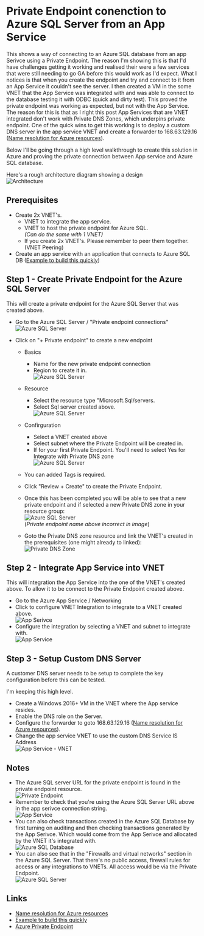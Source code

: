 # Private Endpoint conenction to Azure SQL Server from an App Service

This shows a way of connecting to an Azure SQL database from an app Serivce using a Private Endpoint.
The reason I'm showing this is that I'd have challenges getting it working and realised their were a few services that were still needing to go GA before this would work as I'd expect.
What I notices is that when you create the endpoint and try and connect to it from an App Service it couldn't see the server. 
I then created a VM in the some VNET that the App Service was integrated with and was able to connect to the database testing it with ODBC (quick and dirty test). This proved the private endpoint was working as expected, but not with the App Service.
The reason for this is that as I right this post App Services that are VNET integrated don't work with Private DNS Zones, which underpins  private endpoint.
One of the quick wins to get this working is to deploy a custom DNS server in the app service VNET and create a forwarder to 168.63.129.16 ([Name resolution for Azure resources](https://docs.microsoft.com/en-us/azure/virtual-network/virtual-networks-name-resolution-for-vms-and-role-instances)).

Below I'll be going through a high level walkthrough to create this solution in Azure and proving the private connection between App service and Azure SQL database.

Here's a rough architecture diagram showing a design  
![Architecture](img\image13.jpg "Private endpoint Architecture") 

## Prerequisites

* Create 2x VNET's.
    * VNET to integrate the app service.
    * VNET to host the private endpoint for Azure SQL.  
    *(Can do the same with 1 VNET)*
    * If you create 2x VNET's. Please remember to peer them together. (VNET Peering)
* Create an app service with an application that connects to  Azure SQL DB ([Example to build this quickly](https://docs.microsoft.com/en-us/azure/app-service/containers/tutorial-dotnetcore-sqldb-app))


## Step 1 - Create Private Endpoint for the Azure SQL Server

This will create a private endpoint for the Azure SQL Server that was created above.  

* Go to the Azure SQL Server / "Private endpoint connections"  
![Azure SQL Server](img\image1.jpg "Azure SQL Server - Private endpoint connections")  

* Click on "+ Private endpoint" to create a new endpoint  
    * Basics
        * Name for the new private endpoint connection  
        * Region to create it in.  
        ![Azure SQL Server](img\image2.jpg "Azure SQL Server - Private endpoint connections - Basics")  

    * Resource
        * Select the resource type "Microsoft.Sql/servers.  
        * Select Sql server created above.  
        ![Azure SQL Server](img\image3.jpg "Azure SQL Server - Private endpoint connections - Resource")  

    * Confirguration
        * Select a VNET created above  
        * Select subnet where the Private Endpoint will be created in.  
        * If for your first Private Endpoint. You'll need to select Yes for Integrate with Private DNS zone  
        ![Azure SQL Server](img\image4.jpg "Azure SQL Server - Private endpoint connections - Configuration")  

    * You can added Tags is required.  
    * Click "Review + Create" to create the Private Endpoint.  
    * Once this has been completed you will be able to see that a new private endpoint and if selected a new Private DNS zone in your resource group:  
    ![Azure SQL Server](img\image5.jpg "Azure SQL Server - Private endpoint and Private DNS zone")  
    (*Private endpoint name above incorrect in image*)  
    * Goto the Private DNS zone resource and link the VNET's created in the prerequisites (one might already to linked):  
    ![Private DNS Zone](img\image14.jpg "Private DNS zone - VNET's")  

## Step 2 - Integrate App Service into VNET

This will integration the App Service into the one of the VNET's created above. To allow it to be connect to the Private Endpoint created above.

* Go to the Azure App Service  / Networking  
* Click to configure VNET Integration to integrate to a VNET created above.  
![App Serivce](img\image6.jpg "Configure VNET ")  
* Configure the integration by selecting a VNET and subnet to integrate with.  
![App Service](img\image7.jpg "Integrate with VNET")  



## Step 3 - Setup Custom DNS Server

A customer DNS server needs to be setup to complete the key configuration before this can be tested.

I'm keeping this high level. 

- Create a Windows 2016+ VM in the VNET where the App service resides.  
- Enable the DNS role on the Server.  
- Configure the forwarder to goto 168.63.129.16 ([Name resolution for Azure resources](https://docs.microsoft.com/en-us/azure/virtual-network/virtual-networks-name-resolution-for-vms-and-role-instances)).  
- Change the app service VNET to use the custom DNS Service IS Address  
![App Service - VNET](img\image9.jpg "Set custom DNS Server on app service VNET")  

## Notes

* The Azure SQL server URL for the private endpoint is found in the private endpoint resource.  
![Private Endpoint](img\image8.jpg "Private Endpoint URL")  
* Remember to check that you're using the Azure SQL Server URL above in the app serivce connection string.  
![App Service](img\image10.jpg "App Service Connection String")  
* You can also check transactions created in the Azure SQL Database by first turning on auditing and then checking transactions generated by the App Serivce. Which would come from the App Serivce and allocated by the VNET it's integrated with.  
![Azure SQL Database](img\image11.jpg "Audit check of client IP")  
* You can also see that in the "Firewalls and virtual networks" section in the Azure SQL Server. That there's no public access, firewall rules for access or any integrations to VNETs. All access would be via the Private Endpoint.  
![Azure SQL Server](img\image12.jpg "Firewalls and virtual networks")  

## Links

* [Name resolution for Azure resources](https://docs.microsoft.com/en-us/azure/virtual-network/virtual-networks-name-resolution-for-vms-and-role-instances)
* [Example to build this quickly](https://docs.microsoft.com/en-us/azure/app-service/containers/tutorial-dotnetcore-sqldb-app)
* [Azure Private Endpoint](https://docs.microsoft.com/en-us/azure/private-link/private-endpoint-overview)





